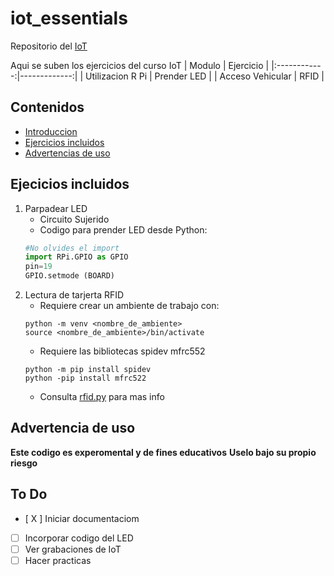 <a id="presentacion"></a>
# iot_essentials
Repositorio del [IoT](https://edu.codigoiot.com/course/view.php?id=1042 "Ir al curso")

Aqui se suben los ejercicios del curso IoT
| Modulo | Ejercicio |
|:------------:|-------------:|
| Utilizacion R Pi | Prender LED |
| Acceso Vehicular | RFID |

## Contenidos
* [Introduccion](#presentacion)
* [Ejercicios incluidos](#incluidos)
* [Advertencias de uso](#advertencias)
<a id="incluidos"></a>
## Ejecicios incluidos 
1. Parpadear LED
    * Circuito Sujerido
    * Codigo para prender LED desde Python:
    ```python
    #No olvides el import
    import RPi.GPIO as GPIO
    pin=19
    GPIO.setmode (BOARD)
    ```
1. Lectura de tarjerta RFID
    * Requiere crear un ambiente de trabajo con:
    ```shell
    python -m venv <nombre_de_ambiente>
    source <nombre_de_ambiente>/bin/activate
    ```
    * Requiere las bibliotecas spidev mfrc552
    ```shell
    python -m pip install spidev
    python -pip install mfrc522
    ```
    * Consulta [rfid.py](./RFID/rfid.py) para mas info

<a id="advertencias"></a>
## Advertencia de uso
**Este codigo es experomental y de fines educativos** **Uselo bajo su propio riesgo**

<a id="pendientes"></a>
## To Do
- [ X ] Iniciar documentaciom
- [ ] Incorporar codigo del LED
- [ ] Ver grabaciones de IoT
- [ ] Hacer practicas
